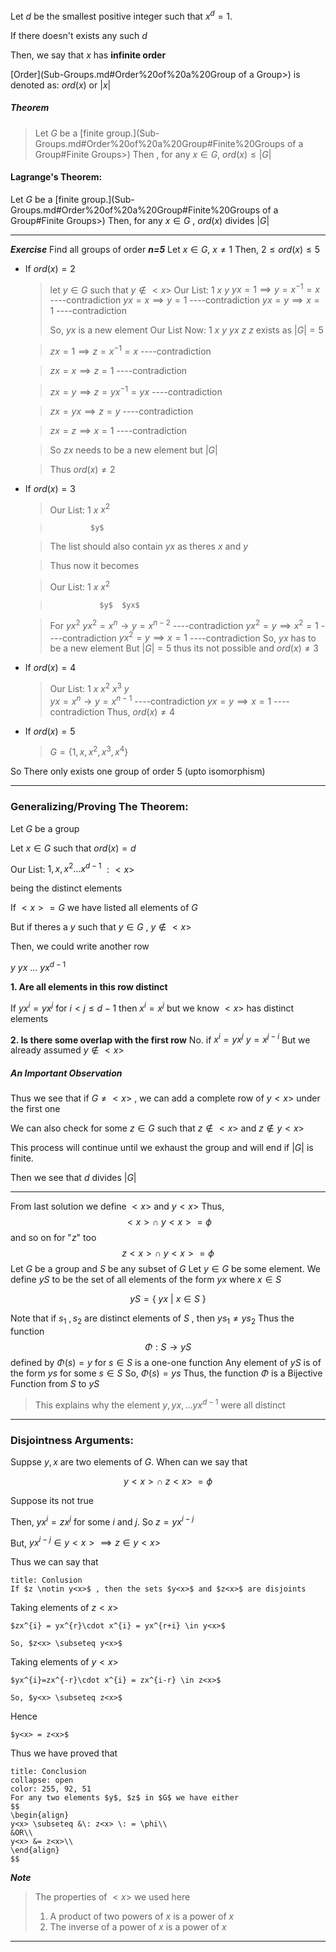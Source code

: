 Let $d$ be the smallest positive integer such that $x^{d}=1$.

If there doesn't exists any such $d$ 

Then, we say that $x$ has **infinite order**

[Order](Sub-Groups.md#Order%20of%20a%20Group of a Group>) is denoted as:  $ord(x)$ or $|x|$

##### Theorem

> Let $G$ be a [finite group.](Sub-Groups.md#Order%20of%20a%20Group#Finite%20Groups of a Group#Finite Groups>) Then , for any $x \in G$, 
> $ord(x) \leq |G|$

#### Lagrange's Theorem:

Let $G$ be a [finite group.](Sub-Groups.md#Order%20of%20a%20Group#Finite%20Groups of a Group#Finite Groups>)
Then, for any $x \in G$ , $ord(x)$ divides $|G|$

-----------------------------------
***Exercise***
Find all groups of order ***n=5***
Let $x \in G$, $x \ne 1$
Then, $2 \leq ord(x) \leq 5$
- If $ord(x)=2$

  > let $y \in G$ such that $y \notin <x>$
  > Our List: $1$ $x$
  >               $y$
  > $yx=1 \implies y=x^{-1}=x$                    ----contradiction
  > $yx=x \implies y=1$                              ----contradiction
  > $yx=y \implies x=1$                              ----contradiction
  > 
  > So, $yx$ is a new element
  > Our List Now: 1  $x$
  >                        $y$  $yx$
  >                        $z$
  >$z$ exists as $|G|=5$ 
  >

  >$zx=1 \implies z=x^{-1}=x$                ----contradiction

  >$zx=x \implies z=1$                          ----contradiction

  >$zx = y \implies z=yx^{-1}=yx$            ----contradiction

  >$zx=yx \implies z=y$                        ----contradiction

  >$zx=z \implies x=1$                         ----contradiction

  >

  >So $zx$ needs to be a new element but $|G|$

  >Thus $ord(x)\neq 2$

- If $ord(x)=3$

  >Our List: $1$  $x$  $x^{2}$

  >              $y$

  > The list should also contain $yx$ as theres $x$ and $y$

  > Thus now it becomes

  > Our List:  $1$  $x$  $x^{2}$

  >                $y$  $yx$

  > 
  > For $yx^{2}$
  > $yx^{2}=x^{n} \rightarrow y=x^{n-2}$                ----contradiction
  > $yx^{2}=y \implies x^{2}=1$                 ----contradiction
  > $yx^{2}=y \implies x=1$                  ----contradiction
  > So, $yx$ has to be a new element
  > But $|G|=5$ thus its not possible and
  > $ord(x) \neq 3$

- If $ord(x)=4$

  > Our List:  $1$  $x$  $x^{2}$  $x^{3}$
  >                 $y$  
  > $yx=x^{n} \rightarrow y=x^{n-1}$               ----contradiction
  > $yx=y \implies x=1$                 ----contradiction
  > Thus,
  > $ord(x)\neq4$

- If $ord(x)=5$

  > $G = \{1, x, x^{2}, x^{3}, x^{4}\}$

So There only exists one group of order $5$ (upto isomorphism)

--------------------------------------

### Generalizing/Proving The Theorem:

Let $G$ be a group

Let $x \in G$ such that $ord(x)=d$

Our List: $1, x,x^{2}\dots x^{d-1}$      $:<x>$

being the distinct elements

If $<x> = G$ we have listed all elements of $G$

But if theres a $y$ such that $y \in G$ , $y \notin <x>$

Then, we could write another row 

$y$  $yx$  $\dots$  $yx^{d-1}$

**1. Are all elements in this row distinct**

If $yx^{i}=yx^{j}$ for $i<j\leq d-1$
then $x^{i}=x^{j}$
but we know $<x>$ has distinct elements

**2. Is there some overlap with the first row**
No.
if $x^{i}=yx^{j}$ 
	      $y=x^{j-i}$
But we already assumed $y \notin <x>$

##### An Important Observation

Thus we see that if $G \neq <x>$ , we can add a complete row of $y<x>$ under the first one

We can also check for some $z \in G$ such that $z \notin <x>$ and $z \notin y<x>$

This process will continue until we exhaust the group and will end if $|G|$ is finite.

Then we see that $d$ divides $|G|$

----------------------------------

From last solution we define $<x>$ and $y<x>$ 
Thus, 
$$
<x> \cap \:y<x> = \phi
$$
and so on for "$z$" too
$$
z<x> \cap \: y<x> = \phi
$$
Let $G$ be a group and $S$ be any subset of $G$
Let $y \in G$ be some element.
We define $yS$ to be the set of all elements of the form $yx$ where $x \in S$

$$
yS = \{\:yx \:| \:x \in S \:\}
$$

Note that if $s_{1} \: ,s_{2}$ are distinct elements of $S$ , then $ys_{1} \neq ys_{2}$
Thus the function
$$
\Phi : S \rightarrow yS 
$$
defined by $\Phi(s)=y$ for $s \in S$ is a one-one function
Any element of $yS$ is of the form $ys$ for some $s \in S$ 
So, $\Phi(s)=ys$
Thus, the function $\Phi$ is a Bijective Function from $S$ to $yS$
>This explains why the element $y, yx,\dots yx^{d-1}$ were all distinct

------------------------------------
### Disjointness Arguments:

Suppse $y,x$ are two elements of $G$. When can we say that 

$$
y<x> \cap \: z<x> \: = \phi
$$

Suppose its not true

Then, $yx^{i}=zx^{j}$ for some $i$ and $j$. So $z=yx^{i-j}$

But, $yx^{i-j} \in y<x> \implies z \in y<x>$

Thus we can say that 

```ad-note
title: Conlusion
If $z \notin y<x>$ , then the sets $y<x>$ and $z<x>$ are disjoints
```

Taking elements of  $z<x>$

	$zx^{i} = yx^{r}\cdot x^{i} = yx^{r+i} \in y<x>$

	So, $z<x> \subseteq y<x>$

Taking elements of $y<x>$

	$yx^{i}=zx^{-r}\cdot x^{i} = zx^{i-r} \in z<x>$

	So, $y<x> \subseteq z<x>$

Hence

	$y<x> = z<x>$

Thus we have proved that 

```ad-note
title: Conclusion
collapse: open
color: 255, 92, 51
For any two elements $y$, $z$ in $G$ we have either 
$$
\begin{align}
y<x> \subseteq &\: z<x> \: = \phi\\ 
&OR\\
y<x> &= z<x>\\
\end{align}
$$
```

***Note***

> The properties of $<x>$ we used here
> 1. A product of two powers of $x$ is a power of $x$
> 2. The inverse of a power of $x$ is a power of $x$

----------------------

